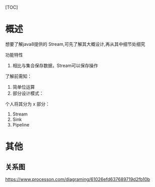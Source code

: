 
[TOC]

# 概述
想要了解java8提供的 Stream,可先了解其大概设计,再从其中细节处细究

功能特性
1. 相比与集合保存数据，Stream可以保存操作

了解前需知：
1. 简单位运算
2. 部分设计模式：

个人将其分为 x 部分：
1. Stream
2. Sink
3. Pipeline

# 其他
## 关系图
https://www.processon.com/diagraming/61026efd637689719d2fb10b






